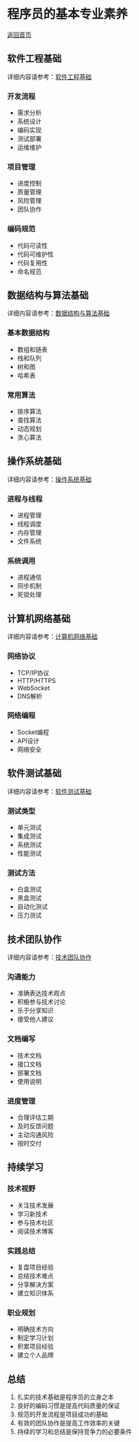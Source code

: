 # 程序员的基本专业素养

[返回首页](../README.md)

## 软件工程基础

详细内容请参考：[软件工程基础](./software-engineering-basics.md)

### 开发流程
- 需求分析
- 系统设计
- 编码实现
- 测试部署
- 运维维护

### 项目管理
- 进度控制
- 质量管理
- 风险管理
- 团队协作

### 编码规范
- 代码可读性
- 代码可维护性
- 代码复用性
- 命名规范

## 数据结构与算法基础

详细内容请参考：[数据结构与算法基础](./data-structure-algorithm-basics.md)

### 基本数据结构
- 数组和链表
- 栈和队列
- 树和图
- 哈希表

### 常用算法
- 排序算法
- 查找算法
- 动态规划
- 贪心算法

## 操作系统基础

详细内容请参考：[操作系统基础](./operating-system-basics.md)

### 进程与线程
- 进程管理
- 线程调度
- 内存管理
- 文件系统

### 系统调用
- 进程通信
- 同步机制
- 死锁处理

## 计算机网络基础

详细内容请参考：[计算机网络基础](./computer-network-basics.md)

### 网络协议
- TCP/IP协议
- HTTP/HTTPS
- WebSocket
- DNS解析

### 网络编程
- Socket编程
- API设计
- 网络安全

## 软件测试基础

详细内容请参考：[软件测试基础](./software-testing-basics.md)

### 测试类型
- 单元测试
- 集成测试
- 系统测试
- 性能测试

### 测试方法
- 白盒测试
- 黑盒测试
- 自动化测试
- 压力测试

## 技术团队协作
详细内容请参考：[技术团队协作](./tech-team-collaboration.md)

### 沟通能力
- 准确表达技术观点
- 积极参与技术讨论
- 乐于分享知识
- 接受他人建议

### 文档编写
- 技术文档
- 接口文档
- 部署文档
- 使用说明

### 进度管理
- 合理评估工期
- 及时反馈问题
- 主动沟通风险
- 按时交付

## 持续学习

### 技术视野
- 关注技术发展
- 学习新技术
- 参与技术社区
- 阅读技术博客

### 实践总结
- 复盘项目经验
- 总结技术难点
- 分享解决方案
- 建立知识体系

### 职业规划
- 明确技术方向
- 制定学习计划
- 积累项目经验
- 建立个人品牌

## 总结

1. 扎实的技术基础是程序员的立身之本
2. 良好的编码习惯是提高代码质量的保证
3. 规范的开发流程是项目成功的基础
4. 有效的团队协作是提高工作效率的关键
5. 持续的学习和总结是保持竞争力的必要条件
